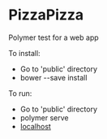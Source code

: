 # PizzaPizza
Polymer test for a web app

To install:
- Go to 'public' directory
- bower --save install

To run:
- Go to 'public' directory
- polymer serve
- [localhost](http://localhost:8080)
